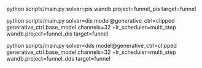 python scripts/main.py solver=pis wandb.project=funnel_pis target=funnel

python scripts/main.py solver=dis model@generative_ctrl=clipped generative_ctrl.base_model.channels=32 +lr_scheduler=multi_step wandb.project=funnel_dis target=funnel

python scripts/main.py solver=dds model@generative_ctrl=clipped generative_ctrl.base_model.channels=32 +lr_scheduler=multi_step wandb.project=funnel_dds target=funnel


